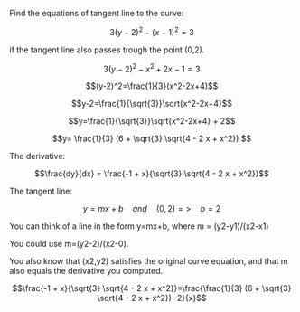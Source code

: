 Find the equations of tangent line to the curve:

$$3(y-2)^2 - (x-1)^2=3$$

if the tangent line also passes trough the point (0,2).

$$3(y-2)^2-x^2+2x-1=3$$

$$(y-2)^2=\frac{1}{3}(x^2-2x+4)$$

$$y-2=\frac{1}{\sqrt{3}}\sqrt{x^2-2x+4}$$

$$y=\frac{1}{\sqrt{3}}\sqrt{x^2-2x+4} + 2$$

$$y= \frac{1}{3} (6 + \sqrt{3} \sqrt{4 - 2 x + x^2}) $$

The derivative:

$$\frac{dy}{dx} = \frac{-1 + x}{\sqrt{3} \sqrt{4 - 2 x + x^2}}$$

The tangent line:

$$y = mx + b \quad and \quad (0,2) => \quad b = 2$$

You can think of a line in the form y=mx+b, where m = (y2-y1)/(x2-x1)

You could use m=(y2-2)/(x2-0). 

You also know that (x2,y2) satisfies the original curve equation, and that m also equals the derivative you computed.

$$\frac{-1 + x}{\sqrt{3} \sqrt{4 - 2 x + x^2}}=\frac{\frac{1}{3} (6 + \sqrt{3} \sqrt{4 - 2 x + x^2}) -2}{x}$$

